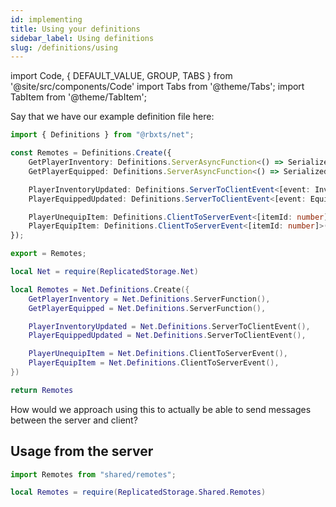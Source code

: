 ```yaml
---
id: implementing
title: Using your definitions
sidebar_label: Using definitions
slug: /definitions/using
---
```

import Code, { DEFAULT_VALUE, GROUP, TABS } from '@site/src/components/Code'
import Tabs from '@theme/Tabs';
import TabItem from '@theme/TabItem';

Say that we have our example definition file here:

<Tabs defaultValue={DEFAULT_VALUE} groupId={GROUP} values={TABS}>
  <TabItem value="ts">

```ts title="shared/remotes.ts"
import { Definitions } from "@rbxts/net";

const Remotes = Definitions.Create({
    GetPlayerInventory: Definitions.ServerAsyncFunction<() => SerializedPlayerInventory>(),
    GetPlayerEquipped: Definitions.ServerAsyncFunction<() => SerializedPlayerEquipped>(),

    PlayerInventoryUpdated: Definitions.ServerToClientEvent<[event: InventoryUpdatedEvent]>(),
    PlayerEquippedUpdated: Definitions.ServerToClientEvent<[event: EquippedUpdatedEvent]>(),

    PlayerUnequipItem: Definitions.ClientToServerEvent<[itemId: number]>(),
    PlayerEquipItem: Definitions.ClientToServerEvent<[itemId: number]>(),
});

export = Remotes;
```

  </TabItem>
  <TabItem value="luau">

```lua title="src/shared/remotes.lua"
local Net = require(ReplicatedStorage.Net)

local Remotes = Net.Definitions.Create({
    GetPlayerInventory = Net.Definitions.ServerFunction(),
    GetPlayerEquipped = Net.Definitions.ServerFunction(),

    PlayerInventoryUpdated = Net.Definitions.ServerToClientEvent(),
    PlayerEquippedUpdated = Net.Definitions.ServerToClientEvent(),

    PlayerUnequipItem = Net.Definitions.ClientToServerEvent(),
    PlayerEquipItem = Net.Definitions.ClientToServerEvent(),
})

return Remotes
```

  </TabItem>
</Tabs>

How would we approach using this to actually be able to send messages between the server and client?

## Usage from the server
<Tabs defaultValue={DEFAULT_VALUE} groupId={GROUP} values={TABS}>
  <TabItem value="ts">

```ts title="server/main.server.ts"
import Remotes from "shared/remotes";
```

  </TabItem>
  <TabItem value="luau">

```lua title="src/server/main.server.lua"
local Remotes = require(ReplicatedStorage.Shared.Remotes)
```

  </TabItem>
</Tabs>